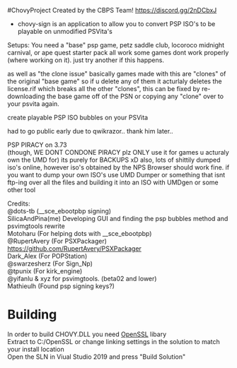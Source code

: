 #ChovyProject 
Created by the CBPS Team!
https://discord.gg/2nDCbxJ

- chovy-sign is an application to allow you to convert PSP ISO's to be playable on unmodified PSVita's

Setups:
You need a "base" psp game, petz saddle club, locoroco midnight carnival, or ape quest starter pack all work
some games dont work properly (where working on it). just try another if this happens.

as well as "the clone issue" basically games made with this are "clones" of the original "base game" so if u delete any of them it acturlaly deletes the license.rif which breaks all the other "clones", this can be fixed by re-downloading the base game off of the PSN or copying any "clone" over to your psvita again.

create playable PSP ISO bubbles on your PSVita

had to go public early due to qwikrazor.. thank him later..

PSP PIRACY on 3.73  
(though, WE DONT CONDONE PIRACY plz ONLY use it for games u acturaly own the UMD for) 
its purely for BACKUPS xD
also, lots of shittily dumped iso's online, however iso's obtained by the NPS Browser should work fine.
if you want to dump your own ISO's use UMD Dumper  or something that isnt ftp-ing over all the files and building it into an ISO with UMDgen or some other tool

Credits:    
@dots-tb (__sce_ebootpbp signing)    
SilicaAndPina(me) Developing GUI and finding the psp bubbles method and psvimgtools rewrite        
Motoharu (For helping dots with __sce_ebootpbp)                 
@RupertAvery (For PSXPackager) https://github.com/RupertAvery/PSXPackager                  
Dark_Alex (For POPStation)                  
@swarzesherz (For Sign_Np)             
@tpunix (For kirk_engine)             
@yifanlu & xyz for psvimgtools. (beta02 and lower)           
Mathieulh (Found psp signing keys?)            

# Building
In order to build CHOVY.DLL you need [OpenSSL](https://www.npcglib.org/~stathis/downloads/openssl-1.1.0f-vs2017.7z) libary    
Extract to C:/OpenSSL or change linking settings in the solution to match your install location   
Open the SLN in Viual Studio 2019 and press "Build Solution"    
